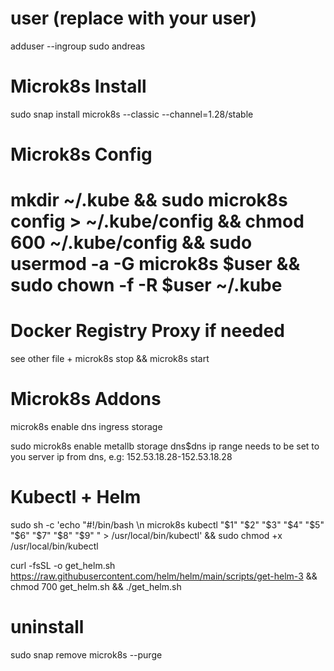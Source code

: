 # user (replace with your user)
adduser --ingroup sudo andreas

# Microk8s Install
sudo snap install microk8s --classic --channel=1.28/stable

# Microk8s Config
# mkdir ~/.kube && sudo microk8s config > ~/.kube/config && chmod 600 ~/.kube/config && sudo usermod -a -G microk8s $user && sudo chown -f -R $user ~/.kube

# Docker Registry Proxy if needed
see other file + microk8s stop && microk8s start

# Microk8s Addons
microk8s enable dns ingress storage

sudo microk8s enable metallb storage dns$dns
ip range needs to be set to you server ip from dns, e.g: 152.53.18.28-152.53.18.28

# Kubectl + Helm
sudo sh -c 'echo "#!/bin/bash \n microk8s kubectl "\$1" "\$2" "\$3" "\$4" "\$5" "\$6" "\$7" "\$8" "\$9" " > /usr/local/bin/kubectl' && sudo chmod +x /usr/local/bin/kubectl

curl -fsSL -o get_helm.sh https://raw.githubusercontent.com/helm/helm/main/scripts/get-helm-3 && chmod 700 get_helm.sh && ./get_helm.sh

                                                                                                                                            
# uninstall
sudo snap remove microk8s --purge